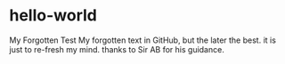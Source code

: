 # hello-world
My Forgotten Test
My forgotten text in GitHub, but the later the best.
it is just to re-fresh my mind. thanks to Sir AB for his guidance.
